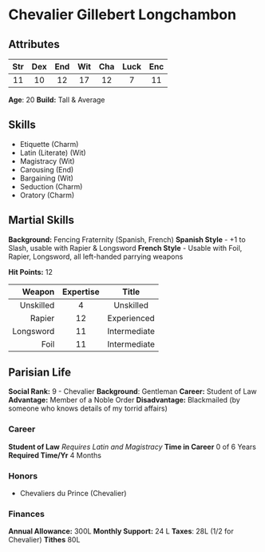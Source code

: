 # Chevalier Gillebert Longchambon
## Attributes
| Str | Dex | End | Wit | Cha | Luck | Enc |
| :--: | :--: | :--: | :--: | :--: | :--: | :--: |
| 11 | 10 | 12 | 17 | 12 | 7 | 11 |
**Age**: 20
**Build:** Tall & Average
## Skills
- Etiquette (Charm)
- Latin (Literate) (Wit)
- Magistracy (Wit)
- Carousing (End)
- Bargaining (Wit)
- Seduction (Charm)
- Oratory (Charm)
## Martial Skills
**Background:** Fencing Fraternity (Spanish, French)
**Spanish Style** - +1 to Slash, usable with Rapier & Longsword
**French Style** - Usable with Foil, Rapier, Longsword, all left-handed parrying weapons

**Hit Points:** 12

| Weapon | Expertise | Title |
| ---: | :--: | :--: |
| Unskilled | 4 | Unskilled |
| Rapier | 12 | Experienced |
| Longsword | 11 | Intermediate |
| Foil | 11 | Intermediate |
## Parisian Life
**Social Rank:** 9 - Chevalier
**Background**: Gentleman
**Career:** Student of Law
**Advantage:** Member of a Noble Order
**Disadvantage:** Blackmailed (by someone who knows details of my torrid affairs)
### Career
**Student of Law**
*Requires Latin and Magistracy*
**Time in Career** 0 of 6 Years
**Required Time/Yr** 4 Months
### Honors
- Chevaliers du Prince (Chevalier)

### Finances
**Annual Allowance:** 300L
**Monthly Support:** 24 L
**Taxes**: 28L (1/2 for Chevalier)
**Tithes** 80L